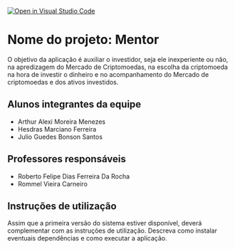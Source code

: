 [![Open in Visual Studio Code](https://classroom.github.com/assets/open-in-vscode-f059dc9a6f8d3a56e377f745f24479a46679e63a5d9fe6f495e02850cd0d8118.svg)](https://classroom.github.com/online_ide?assignment_repo_id=453587&assignment_repo_type=GroupAssignmentRepo)
# Nome do projeto: Mentor

  O objetivo da aplicação é auxiliar o investidor, seja ele inexperiente ou não, na apredizagem do Mercado de Criptomoedas, na escolha da criptomoeda na hora de investir o dinheiro e no acompanhamento do Mercado de criptomoedas e dos ativos investidos.

## Alunos integrantes da equipe

* Arthur Alexi Moreira Menezes
* Hesdras Marciano Ferreira
* Julio Guedes Bonson Santos

## Professores responsáveis

* Roberto Felipe Dias Ferreira Da Rocha
* Rommel Vieira Carneiro

## Instruções de utilização

Assim que a primeira versão do sistema estiver disponível, deverá complementar com as instruções de utilização. Descreva como instalar eventuais dependências e como executar a aplicação.
